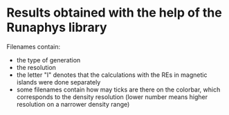 # Results obtained with the help of the Runaphys library

Filenames contain:
- the type of generation
- the resolution
- the letter "I" denotes that the calculations with the REs in magnetic islands were done separately
- some filenames contain how may ticks are there on the colorbar, which corresponds to the density resolution (lower number means higher resolution on a narrower density range)
